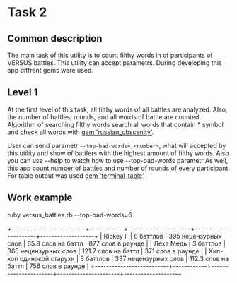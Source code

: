 # Task 2
## Common description
The main task of this utility is to count 
filthy words in of participants of VERSUS battles. This utility can accept parametrs. During developing this app diffrent gems were used.
## Level 1
At the first level of this task, all filthy words of all battles are analyzed. Also, the number of battles, rounds, and all words of battle are counted. Algorithm of searching filthy words search all words that contain * symbol and check all words with [gem 'russian_obscenity'](github.com/oranmor/russian_obscenity).

User can send parametr `--top-bad-words=,<number>`, what will accepted by this utility and show <number> of battlers with the highest amount of filthy words.
Also you can use --help to watch how to use --top-bad-words parametr
As well, this app count number of battles and number of rounds of every participant.
For table output was used [gem 'terminal-table'](https://github.com/tj/terminal-table)

## Work example

ruby versus_battles.rb --top-bad-words=6

+--------------------------+------------+----------------------+----------------------+-------------------+
| Rickey F                 | 6 баттлов  | 395 нецензурных слов | 65.8 слов на баттл   | 877 слов в раунде |
| Леха Медь                | 3 баттлов  | 365 нецензурных слов | 121.7 слов на баттл  | 371 слов в раунде |
| Хип-хоп одинокой старухи | 3 баттлов  | 337 нецензурных слов | 112.3 слов на баттл  | 756 слов в раунде |
+--------------------------+------------+----------------------+----------------------+-------------------+


